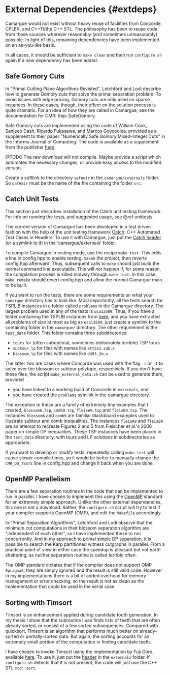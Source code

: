 External Dependencies	{#extdeps}
=====================

Camargue  would not exist without heavy reuse of facilities
from Concorde, CPLEX, and C++11/the C++ STL. The philosophy has been
to reuse code from these sources wherever reasonably (and sometimes
unreasonably) possible. In light of this, remaining dependencies have
been implemented on an as-you-like basis.

In all cases, it should be sufficient to `make clean` and then run
`configure.sh` again if a new dependency has been added. 

Safe Gomory Cuts
----------------

In "Primal Cutting Plane Algorithms Revisted", Letchford and Lodi
describe how to generate Gomory cuts that solve the primal separation
problem. To avoid issues with edge pricing, Gomory cuts are only used
on sparse instances. In these cases, though, their effect on the
solution process is quite dramatic. For an idea of how they are called
in Camargue, see the documentation for CMR::Sep::SafeGomory.

Safe Gomory cuts are implemented 
using the code of William Cook, Sanjeeb Dash, Ricardo Fukasawa, and
Marcos Goycoolea, provided as a supplement to their paper "Numerically
Safe Gomory Mixed-Integer Cuts" in the Informs Journal of
Computing. The code is available as a supplement from the publisher
[here](https://www.informs.org/Pubs/IJOC/Online-Supplements/Volume-21-2009/Cook-Dash-Fukasawa-Goycoolea).

@TODO The raw download will not compile. Maybe provide a script which automates
the necessary changes, or provide easy access to the modified version.

Create a softlink to the directory
`safemir` in the `camargue/externals` folder. So `safemir` must be the
name of the file containing the folder `src`.

Catch Unit Tests
----------------

This section just describes installation of the Catch unit testing
framework. For info on running the tests, and suggested usage, see
@ref unittests. 

The current version of Camargue has been developed in a test driven
fashion with the help of the unit testing framework
[Catch](https://github.com/philsquared/Catch): C++ Automated Test
Cases in Headers. To use it with Camargue, just put the
[Catch
header](https://raw.githubusercontent.com/philsquared/Catch/master/include/catch.hpp)
(or a symlink to it) in the 'camargue/externals' folder. 

To compile Camargue in testing mode, use the recipe `make test`. This
edits a line in config.hpp to enable testing, `make`s the project,
then reverts config.hpp afterward. Thus, subsequent calls to `make`
should just build the normal command line executable. This will *not*
happen if, for some reason, the compilation process is killed midway
through `make test`. In this case, `make remake` should revert
config.hpp and allow the normal Camargue main to be built.

If you want to run the tests, there are some requirements on
what your `camargue` directory has to look like. Most importantly, all
the tests search for TSPLIB instances in a folder called `problems` in
the Camargue directory. The 
largest problem used in any of the tests is `usa13509`. Thus, if you
have a folder containing the TSPLIB instances from
[here](http://comopt.ifi.uni-heidelberg.de/software/TSPLIB95/tsp/),
and you have extracted all problems of size at most as big as
`usa13509`, just create a symlink to the containing folder in the
`camargue/` directory. The other requirement is the `test_data`
folder. This folder contains three subdirectories:

- `tours` for (often suboptimal, sometimes deliberately terrible) TSP tours
- `subtour_lp` for files with names like `att532.sub.x`
- `blossom_lp` for files with names like `d493.2m.x`

The latter two are cases where Concorde was used with the flag `-i` or
`-I` to solve over the blossom or subtour polytope, respectively. If
you don't have these files, the script `make_external_data.sh` can be used
to generate them, provided

- you have linked to a working build of Concorde in `externals`, and
- you have created the `problems` symlink in the camargue directory.

The exception to these are a family of extremely tiny examples that I
created, `blossom6.tsp`, `comb9.tsp`, `fleisA9.tsp` and
`fleisB9.tsp`. The instances `blossom6` and `comb9` are familiar
blackboard examples used to illustrate subtour and comb
inequalities. The instances `fleisA9` and `fleisB9` are an attempt to
recreate Figures 2 and 5 from Fleischer et al.'s 2006 paper on simple
DP inequalities. These TSP instances have been placed in the
`test_data` directory, with tours and LP solutions in subdirectories
as appropriate. 

If you want to develop or modify tests, repeatedly calling `make test`
will cause slower compile times, so it would be better to manually
change the `CMR_DO_TESTS` line in config.hpp and change it back when
you are done. 


OpenMP Parallelism
-------------------

There are a few separation routines in the code that can be
implemented to run in parallel. I have chosen to implement this using
the [OpenMP](http://www.openmp.org/) standard for an extremely simple
approach. Unlike the other external dependencies, this one is not a
download. Rather, the `configure.sh` script will try to test if your
compiler supports OpenMP (OMP), and edit the `Makefile`
accordingly. 

In "Primal Separation Algorithms", Letchford and Lodi observe that the
minimum cut computations in their blossom separation algorithm are
"independent of each other", so I have implemented these to run
concurrently. And in my approach to primal simple DP separation, it is
possible to search the Karp partitioned witness cutgraphs in
parallel. From a practical point of view in either case the speedup is
pleasant but not earth shattering, as neither separation routine is
called terribly often.

The OMP standard dictates that if the compiler does not support
OMP `#pragma`s, they are simply ignored and the result is still valid
code. However in my implementations there is a bit of added overhead
for memory management or error checking, so the result is not as clean
as the implementation that could be used in the serial case.  

Sorting with Timsort
---------------------

Timsort is an enhancement applied during candidate tooth
generation. In my thesis I show that the subroutine I use finds lists
of teeth that are often already sorted, or consist of a few sorted
subsequences. Compared with quicksort, Timsort is an algorithm that
performs much better on already-sorted or partially-sorted data. But
again, the sorting accounts for an extremely small portion of the
computation in finding candidate teeth.

I have chosen to invoke Timsort using the implementation by Fuji Goro,
available [here](https://github.com/gfx/cpp-TimSort). To use it, just
put the
[header](https://raw.githubusercontent.com/gfx/cpp-TimSort/master/timsort.hpp)
in the `externals` folder. If `configure.sh` detects that it is not
present, the code will just use the C++ STL `std::sort`.